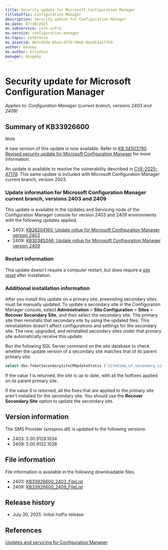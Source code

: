 ```yaml
---
title: Security update for Microsoft Configuration Manager
titleSuffix: Configuration Manager
description: Security update for Configuration Manager
ms.date: 07/30/2025
ms.subservice: core-infra
ms.service: configuration-manager
ms.topic: reference
ms.assetid: bb7c059e-65ed-477d-99e6-8ee261a17f59
author: bhuney
ms.author: brianhun
manager: dougeby
---
```


# Security update for Microsoft Configuration Manager

*Applies to: Configuration Manager (current branch, versions 2403 and 2409)*

## Summary of KB33926600
<!-- 33926600 -->
*Note*

A new version of this update is now available. Refer to [KB 34503790 Revised security update for Microsoft Configuration Manager](../2503/34503790.md) for more information.


An update is available to resolve the vulnerability described in [CVE-2025-47178](https://msrc.microsoft.com/update-guide/en-US/vulnerability/CVE-2025-47178). This same update is included with Microsoft Configuration Manager current branch, version 2503.

### Update information for Microsoft Configuration Manager current branch, versions 2403 and 2409

This update is available in the Updates and Servicing node of the Configuration Manager console for version 2403 and 2409 environments with the following updates applied.
- 2403: [KB28204160: Update rollup for Microsoft Configuration Manager version 2403](../2403/28204160.md)
- 2409: [KB30385346: Update rollup for Microsoft Configuration Manager version 2409](../2409/30385346.md)

### Restart information

This update doesn't require a computer restart, but does require a [site reset](../../core/servers/manage/modify-your-infrastructure.md#bkmk_reset) after installation.

### Additional installation information

After you install this update on a primary site, preexisting secondary sites must be manually updated. To update a secondary site in the Configuration Manager console, select **Administration** > **Site Configuration** > **Sites** >  **Recover Secondary Site**, and then select the secondary site. The primary site then reinstalls that secondary site by using the updated files. This reinstallation doesn't affect configurations and settings for the secondary site. The new, upgraded, and reinstalled secondary sites under that primary site automatically receive this update.

Run the following SQL Server command on the site database to check whether the update version of a secondary site matches that of its parent primary site:
   ```sql
   select dbo.fnGetSecondarySiteCMUpdateStatus ('SiteCode_of_secondary_site')
   ```
If the value 1 is returned, the site is up to date, with all the hotfixes applied on its parent primary site.

If the value 0 is returned, all the fixes that are applied to the primary site aren't installed for the secondary site. You should use the **Recover Secondary Site** option to update the secondary site.

## Version information
The SMS Provider (smsprov.dll) is updated to the following versions.
- 2403: 5.00.9128.1034
- 2409: 5.00.9132.1028

## File information
File information is available in the following downloadable files.
- 2403: [KB33926600_2403_FileList](https://aka.ms/KB33926600_2403_FileList)
- 2409: [KB33926600_2409_FileList](https://aka.ms/KB33926600_2409_FileList)

## Release history
- July 30, 2025: Initial hotfix release

## References
[Updates and servicing for Configuration Manager](../../core/servers/manage/updates.md)